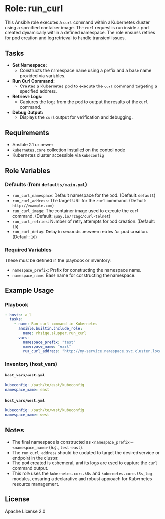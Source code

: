 # Role: run_curl

This Ansible role executes a `curl` command within a Kubernetes cluster using a specified container image. The `curl` request is run inside a pod created dynamically within a defined namespace. The role ensures retries for pod creation and log retrieval to handle transient issues.

## Tasks

- **Set Namespace:**
  - Constructs the namespace name using a prefix and a base name provided via variables.
- **Run Curl Command:**
  - Creates a Kubernetes pod to execute the `curl` command targeting a specified address.
- **Retrieve Logs:**
  - Captures the logs from the pod to output the results of the `curl` command.
- **Debug Output:**
  - Displays the `curl` output for verification and debugging.

## Requirements

- Ansible 2.1 or newer
- `kubernetes.core` collection installed on the control node
- Kubernetes cluster accessible via `kubeconfig`

## Role Variables

### Defaults (from `defaults/main.yml`)

- `run_curl_namespace`: Default namespace for the pod. (Default: `default`)
- `run_curl_address`: The target URL for the `curl` command. (Default: `http://example.com`)
- `run_curl_image`: The container image used to execute the `curl` command. (Default: `quay.io/rzago/curl-telnet`)
- `run_curl_retries`: Number of retry attempts for pod creation. (Default: `10`)
- `run_curl_delay`: Delay in seconds between retries for pod creation. (Default: `10`)

### Required Variables

These must be defined in the playbook or inventory:

- `namespace_prefix`: Prefix for constructing the namespace name.
- `namespace_name`: Base name for constructing the namespace.

## Example Usage

### Playbook

```yaml
- hosts: all
  tasks:
    - name: Run curl command in Kubernetes
      ansible.builtin.include_role:
        name: rhsiqe.skupper.run_curl
      vars:
        namespace_prefix: "test"
        namespace_name: "east"
        run_curl_address: "http://my-service.namespace.svc.cluster.local"
```

### Inventory (host_vars)

#### `host_vars/east.yml`

```yaml
kubeconfig: /path/to/east/kubeconfig
namespace_name: east
```

#### `host_vars/west.yml`

```yaml
kubeconfig: /path/to/west/kubeconfig
namespace_name: west
```

## Notes

- The final namespace is constructed as `<namespace_prefix>-<namespace_name>` (e.g., `test-east`).
- The `run_curl_address` should be updated to target the desired service or endpoint in the cluster.
- The pod created is ephemeral, and its logs are used to capture the `curl` command output.
- This role uses the `kubernetes.core.k8s` and `kubernetes.core.k8s_log` modules, ensuring a declarative and robust approach for Kubernetes resource management.

## License

Apache License 2.0
